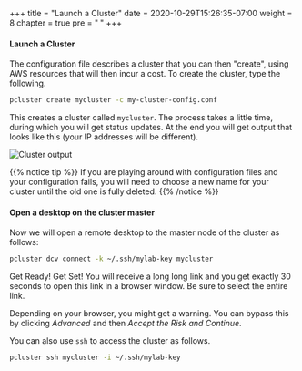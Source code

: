 +++
title = "Launch a Cluster"
date = 2020-10-29T15:26:35-07:00
weight = 8
chapter = true
pre = "<b> </b>"
+++

#### Launch a Cluster

The configuration file describes a cluster that you can then "create",
using AWS resources that will then incur a cost. To create the
cluster, type the following.

```bash
pcluster create mycluster -c my-cluster-config.conf
```

This creates a cluster called `mycluster`. The process takes a
little time, during which you will get status updates. At the end you
will get output that looks like this (your IP addresses will be different).

![Cluster output](/images/neuropoint/clusterout.png)

{{% notice tip %}}
If you are playing around with configuration files and your 
configuration fails, you will need to choose a new name for your 
cluster until the old one is fully deleted. 
{{% /notice %}}


#### Open a desktop on the cluster master
Now we will open a remote desktop to the master node of the cluster as follows:

```bash
pcluster dcv connect -k ~/.ssh/mylab-key mycluster
```

Get Ready!  Get Set! You will receive a long long link and you get exactly 30
seconds to open this link in a browser window. Be sure to select the
entire link.

Depending on your browser, you might get a warning. You can bypass
this by clicking *Advanced* and then *Accept the Risk and Continue*.

You can also use `ssh` to access the cluster as follows.
```bash
pcluster ssh mycluster -i ~/.ssh/mylab-key 
```






